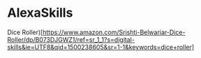 # AlexaSkills
Dice Roller)[https://www.amazon.com/Srishti-Belwariar-Dice-Roller/dp/B073DJGWZ1/ref=sr_1_1?s=digital-skills&ie=UTF8&qid=1500238605&sr=1-1&keywords=dice+roller]

